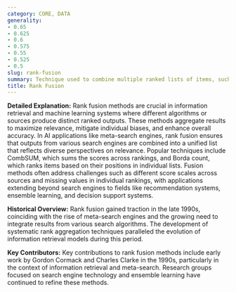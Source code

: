 ```yaml
---
category: CORE, DATA
generality:
- 0.65
- 0.625
- 0.6
- 0.575
- 0.55
- 0.525
- 0.5
slug: rank-fusion
summary: Technique used to combine multiple ranked lists of items, such as search engine results, into a single aggregated ranking that ideally reflects the consensus or most relevant ordering.
title: Rank Fusion
---
```


**Detailed Explanation:** Rank fusion methods are crucial in information retrieval and machine learning systems where different algorithms or sources produce distinct ranked outputs. These methods aggregate results to maximize relevance, mitigate individual biases, and enhance overall accuracy. In AI applications like meta-search engines, rank fusion ensures that outputs from various search engines are combined into a unified list that reflects diverse perspectives on relevance. Popular techniques include CombSUM, which sums the scores across rankings, and Borda count, which ranks items based on their positions in individual lists. Fusion methods often address challenges such as different score scales across sources and missing values in individual rankings, with applications extending beyond search engines to fields like recommendation systems, ensemble learning, and decision support systems.

**Historical Overview:** Rank fusion gained traction in the late 1990s, coinciding with the rise of meta-search engines and the growing need to integrate results from various search algorithms. The development of systematic rank aggregation techniques paralleled the evolution of information retrieval models during this period.

**Key Contributors:** Key contributions to rank fusion methods include early work by Gordon Cormack and Charles Clarke in the 1990s, particularly in the context of information retrieval and meta-search. Research groups focused on search engine technology and ensemble learning have continued to refine these methods.